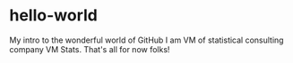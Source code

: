 # hello-world
My intro to the wonderful world of GitHub
I am VM of statistical consulting company VM Stats.
That's all for now folks!
